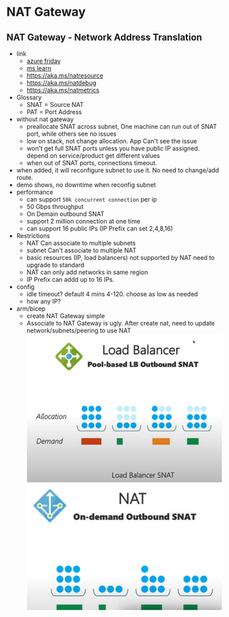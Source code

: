 # NAT Gateway


## NAT Gateway - Network Address Translation
- link
  - [azure friday](https://www.youtube.com/watch?v=2Ng_uM0ZaB4)  
  - [ms learn](https://learn.microsoft.com/en-us/azure/virtual-network/nat-gateway/nat-overview)
  - https://aka.ms/natresource
  - https://aka.ms/natdebug
  - https://aka.ms/natmetrics
- Glossary
  - SNAT = Source NAT
  - PAT = Port Address
- without nat gateway
  - preallocate SNAT across subnet, One machine can run out of SNAT port, while others see no issues
  - low on stack, not change allocation. App Can't see the issue
  - won't get full SNAT ports unless you have public IP assigned. depend on service/product get different values
  - when out of SNAT ports, connections timeout.
- when added, it will reconfigure subnet to use it. No need to change/add route.
- demo shows, no downtime when reconfig subnet
- performance
  - can support `50k concurrent connection` per ip
  - 50 Gbps throughput
  - On Demain outbound SNAT
  - support 2 million connection at one time
  - can support 16 public IPs (IP Prefix can set 2,4,8,16)
- Restrictions
  - NAT Can associate to multiple subnets
  - subnet Can't associate to multiple NAT
  - basic resources (IP, load balancers) not supported by NAT need to upgrade to standard
  - NAT can only add networks in same region
  - IP Prefix can addd up to 16 IPs.
- config
  - idle timeout? default 4 mins 4-120. choose as low as needed
  - how any IP? 
- arm/bicep 
  - create NAT Gateway simple
  - Associate to NAT Gateway is ugly. After create nat, need to update network/subnets/peering to use NAT
![](LoadBalanceSNAT.jpg)
![](NAT-SNAT.jpg)